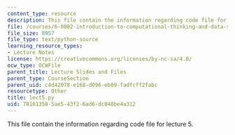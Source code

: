 ```yaml
---
content_type: resource
description: This file contain the information regarding code file for lecture 5.
file: /courses/6-0002-introduction-to-computational-thinking-and-data-science-fall-2016/781613585ae543f26ad6dc040be4a312_lect5.py
file_size: 8957
file_type: text/python-source
learning_resource_types:
- Lecture Notes
license: https://creativecommons.org/licenses/by-nc-sa/4.0/
ocw_type: OCWFile
parent_title: Lecture Slides and Files
parent_type: CourseSection
parent_uid: c4d42078-e168-d096-eb09-fadfcff2fabc
resourcetype: Other
title: lect5.py
uid: 78161358-5ae5-43f2-6ad6-dc040be4a312
---
```

This file contain the information regarding code file for lecture 5.